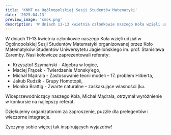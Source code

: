 ```yaml
---
title: 'KNMT na Ogólnopolskiej Sesji Studentów Matematyki'
date: '2025.04.13'
preview_image: 'smok.png'
description: 'W dniach 11-13 kwietnia członkowie naszego Koła wzięli udział w Ogólnopolskiej Sesji Studentów Matematyki organizowanej przez Koło Matematyków Studentów Uniwersytetu Jagiellońskiego im. prof. Stanisława Zaremby.'
---
```


W dniach 11-13 kwietnia członkowie naszego Koła wzięli udział w Ogólnopolskiej Sesji Studentów Matematyki organizowanej przez Koło Matematyków Studentów Uniwersytetu Jagiellońskiego im. prof. Stanisława Zaremby.
Nasi kołowicze zaprezentowali referaty:

- Krzysztof Szymański - Algebra w logice,
- Maciej Frącek - Twierdzenie Monsky’ego,
- Michał Mądrala - Zastosowanie teorii modeli – 17. problem Hilberta,
- Jakub Rudzik - Grupy Homotopii,
- Monika Brattig - Zwarte naturalne – zaskakujące własności βω.


Wiceprzewodniczący naszego Koła, Michał Mądrala, otrzymał wyróżnienie w konkursie na najlepszy referat.

Dziękujemy organizatorom za zaproszenie, puzzle dla prelegentów i wieczorne integracje.

Życzymy sobie więcej tak inspirujących wyjazdów!
